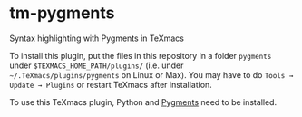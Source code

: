 # tm-pygments
Syntax highlighting with Pygments in TeXmacs

To install this plugin, put the files in this repository in a folder `pygments` under `$TEXMACS_HOME_PATH/plugins/` (i.e. under `~/.TeXmacs/plugins/pygments` on Linux or Max).
You may have to do `Tools → Update → Plugins` or restart TeXmacs after installation.

To use this TeXmacs plugin, Python and [Pygments](https://pygments.org/)  need to be installed.
